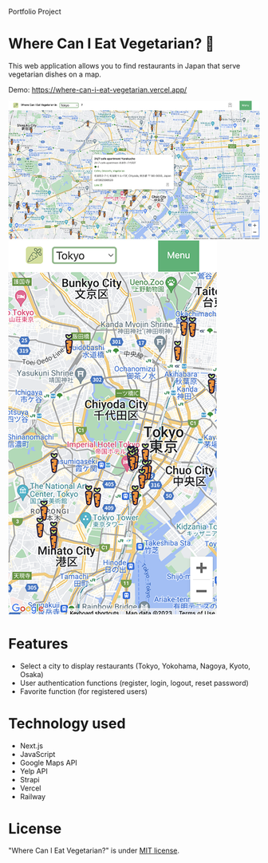 Portfolio Project

# Where Can I Eat Vegetarian? 🍴

This web application allows you to find restaurants in Japan that serve vegetarian dishes on a map.

Demo: https://where-can-i-eat-vegetarian.vercel.app/

![Where Can I Eat Vegetarian?](/public/image/where_can_i_eat_vegetarian_1.png)
![Where Can I Eat Vegetarian?](/public/image/where_can_i_eat_vegetarian_2.png)

# Features

- Select a city to display restaurants (Tokyo, Yokohama, Nagoya, Kyoto, Osaka)
- User authentication functions (register, login, logout, reset password)
- Favorite function (for registered users)

# Technology used

- Next.js
- JavaScript
- Google Maps API
- Yelp API
- Strapi
- Vercel
- Railway

# License

"Where Can I Eat Vegetarian?" is under [MIT license](https://en.wikipedia.org/wiki/MIT_License).
